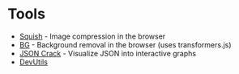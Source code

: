 # Tools

- [Squish](https://github.com/addyosmani/squish) - Image compression in the browser
- [BG](https://bg.addy.ie/) - Background removal in the browser (uses transformers.js)
- [JSON Crack](https://jsoncrack.com/) - Visualize JSON into interactive graphs
- [DevUtils](https://devutils.com/)
